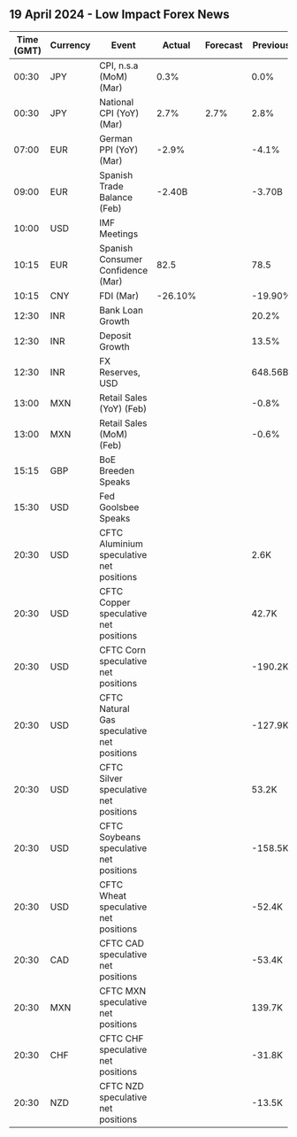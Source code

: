 ## 19 April 2024 - Low Impact Forex News

| Time (GMT) | Currency | Event | Actual | Forecast | Previous |
|------|----------|-------|--------|----------|----------|
| 00:30 | JPY | CPI, n.s.a (MoM) (Mar) | 0.3% |  | 0.0% |
| 00:30 | JPY | National CPI (YoY) (Mar) | 2.7% | 2.7% | 2.8% |
| 07:00 | EUR | German PPI (YoY) (Mar) | -2.9% |  | -4.1% |
| 09:00 | EUR | Spanish Trade Balance (Feb) | -2.40B |  | -3.70B |
| 10:00 | USD | IMF Meetings |  |  |  |
| 10:15 | EUR | Spanish Consumer Confidence (Mar) | 82.5 |  | 78.5 |
| 10:15 | CNY | FDI (Mar) | -26.10% |  | -19.90% |
| 12:30 | INR | Bank Loan Growth |  |  | 20.2% |
| 12:30 | INR | Deposit Growth |  |  | 13.5% |
| 12:30 | INR | FX Reserves, USD |  |  | 648.56B |
| 13:00 | MXN | Retail Sales (YoY) (Feb) |  |  | -0.8% |
| 13:00 | MXN | Retail Sales (MoM) (Feb) |  |  | -0.6% |
| 15:15 | GBP | BoE Breeden Speaks |  |  |  |
| 15:30 | USD | Fed Goolsbee Speaks |  |  |  |
| 20:30 | USD | CFTC Aluminium speculative net positions |  |  | 2.6K |
| 20:30 | USD | CFTC Copper speculative net positions |  |  | 42.7K |
| 20:30 | USD | CFTC Corn speculative net positions |  |  | -190.2K |
| 20:30 | USD | CFTC Natural Gas speculative net positions |  |  | -127.9K |
| 20:30 | USD | CFTC Silver speculative net positions |  |  | 53.2K |
| 20:30 | USD | CFTC Soybeans speculative net positions |  |  | -158.5K |
| 20:30 | USD | CFTC Wheat speculative net positions |  |  | -52.4K |
| 20:30 | CAD | CFTC CAD speculative net positions |  |  | -53.4K |
| 20:30 | MXN | CFTC MXN speculative net positions |  |  | 139.7K |
| 20:30 | CHF | CFTC CHF speculative net positions |  |  | -31.8K |
| 20:30 | NZD | CFTC NZD speculative net positions |  |  | -13.5K |
